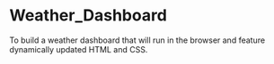 # Weather_Dashboard
To build a weather dashboard that will run in the browser and feature dynamically updated HTML and CSS.

